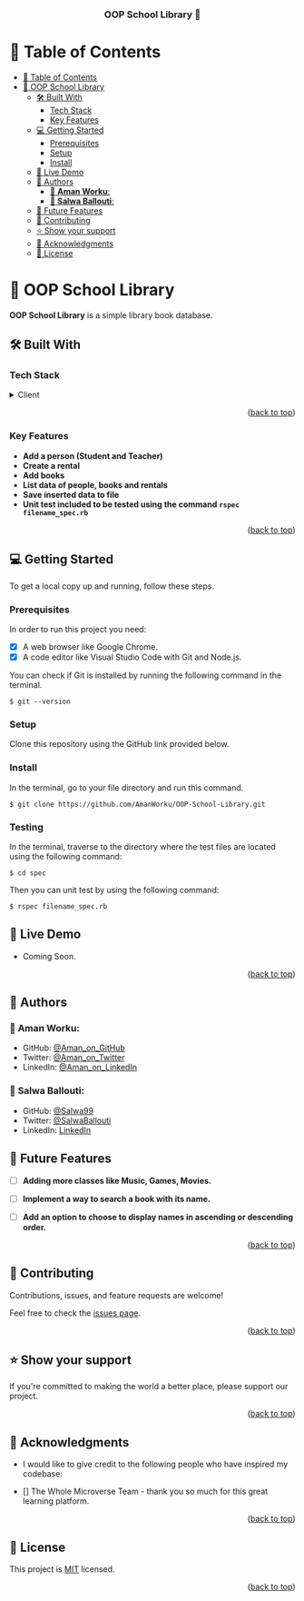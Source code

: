 <a name="readme-top"></a>

<div align="center">
  <h3><b>OOP School Library 🚀</b></h3>
</div>

# 📗 Table of Contents

- [📗 Table of Contents](#-table-of-contents)
- [📖 OOP School Library ](#-oop-school-library-)
  - [🛠 Built With ](#-built-with-)
    - [Tech Stack ](#tech-stack-)
    - [Key Features ](#key-features-)
  - [💻 Getting Started ](#-getting-started-)
    - [Prerequisites](#prerequisites)
    - [Setup](#setup)
    - [Install](#install)
  - [🚀 Live Demo ](#-live-demo-)
  - [👥 Authors ](#-authors-)
    - [👤 **Aman Worku**:](#-aman-worku)
    - [👤 **Salwa Ballouti**:](#-salwa-ballouti)
  - [🔭 Future Features ](#-future-features-)
  - [🤝 Contributing ](#-contributing-)
  - [⭐️ Show your support ](#️-show-your-support-)
  - [🙏 Acknowledgments ](#-acknowledgments-)
  - [:memo: License ](#memo-license-)

<!-- PROJECT DESCRIPTION -->

# 📖 OOP School Library <a name="about-project"></a>

<b> OOP School Library</b> is a simple library book database.

## 🛠 Built With <a name="built-with"></a>

### Tech Stack <a name="tech-stack"></a>

<details>
  <summary>Client</summary>
  <ul>
    <li>Ruby</li>
  </ul>
</details>

<p align="right">(<a href="#readme-top">back to top</a>)</p>
<!-- Features -->

### Key Features <a name="key-features"></a>

- **Add a person (Student and Teacher)**
- **Create a rental**
- **Add books**
- **List data of people, books and rentals**
- **Save inserted data to file**
- **Unit test included to be tested using the command `rspec filename_spec.rb`**

<p align="right">(<a href="#readme-top">back to top</a>)</p>


<!-- GETTING STARTED -->

## 💻 Getting Started <a name="getting-started"></a>

To get a local copy up and running, follow these steps.

### Prerequisites

In order to run this project you need:

- [x] A web browser like Google Chrome.
- [x] A code editor like Visual Studio Code with Git and Node.js.

You can check if Git is installed by running the following command in the terminal.

```
$ git --version
```

### Setup

Clone this repository using the GitHub link provided below.

### Install

In the terminal, go to your file directory and run this command.

```
$ git clone https://github.com/AmanWorku/OOP-School-Library.git
```

### Testing

In the terminal, traverse to the directory where the test files are located using the following command:

```
$ cd spec
```

Then you can unit test by using the following command:

```
$ rspec filename_spec.rb
```
## 🚀 Live Demo <a name="live-demo"></a>

- Coming Soon.

<p align="right">(<a href="#readme-top">back to top</a>)</p>

<!-- AUTHORS -->

## 👥 Authors <a name="authors"></a>


### 👤 **Aman Worku**:
- GitHub: [@Aman_on_GitHub](https://github.com/AmanWorku)
- Twitter: [@Aman_on_Twitter](https://twitter.com/Amexworku)
- LinkedIn: [@Aman_on_LinkedIn](https://www.linkedin.com/in/aman-worku-tsegaw/)
  
### 👤 **Salwa Ballouti**:
- GitHub: [@Salwa99](https://github.com/Salwa99)
- Twitter: [@SalwaBallouti](https://twitter.com/salwa_ballouti)
- LinkedIn: [LinkedIn](https://www.linkedin.com/in/salwa-ballouti)

## 🔭 Future Features <a name="future-features"></a>


- [ ] **Adding more classes like Music, Games, Movies.**
- [ ] **Implement a way to search a book with its name.**
- [ ] **Add an option to choose to display names in ascending or descending order.**


<p align="right">(<a href="#readme-top">back to top</a>)</p>

<!-- CONTRIBUTING -->

## 🤝 Contributing <a name="contributing"></a>

Contributions, issues, and feature requests are welcome!

Feel free to check the [issues page](https://github.com/AmanWorku/OOP-School-Library/issues).

<p align="right">(<a href="#readme-top">back to top</a>)</p>

<!-- SUPPORT -->

## ⭐️ Show your support <a name="support"></a>

If you're committed to making the world a better place, please support our project.

<p align="right">(<a href="#readme-top">back to top</a>)</p>

<!-- ACKNOWLEDGEMENTS -->

## 🙏 Acknowledgments <a name="acknowledgements"></a>

- I would like to give credit to the following people who have inspired my codebase:

- [] The Whole Microverse Team - thank you so much for this great learning platform.

<p align="right">(<a href="#readme-top">back to top</a>)</p>

<!-- LICENSE -->

## :memo: License <a name="license"></a>

This project is [MIT](./LICENSE) licensed.

<p align="right">(<a href="#readme-top">back to top</a>)</p>
